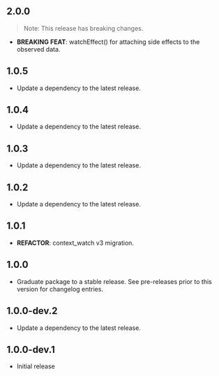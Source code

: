 ## 2.0.0

> Note: This release has breaking changes.

 - **BREAKING** **FEAT**: watchEffect() for attaching side effects to the observed data.

## 1.0.5

 - Update a dependency to the latest release.

## 1.0.4

 - Update a dependency to the latest release.

## 1.0.3

 - Update a dependency to the latest release.

## 1.0.2

 - Update a dependency to the latest release.

## 1.0.1

 - **REFACTOR**: context_watch v3 migration.

## 1.0.0

 - Graduate package to a stable release. See pre-releases prior to this version for changelog entries.

## 1.0.0-dev.2

 - Update a dependency to the latest release.

## 1.0.0-dev.1

* Initial release
